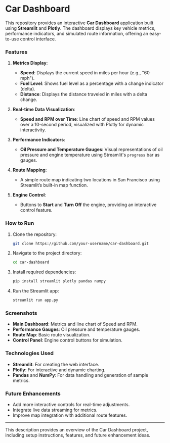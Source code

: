 

# Car Dashboard

This repository provides an interactive **Car Dashboard** application built using **Streamlit** and **Plotly**. The dashboard displays key vehicle metrics, performance indicators, and simulated route information, offering an easy-to-use control interface. 

### Features

1. **Metrics Display**:
   - **Speed**: Displays the current speed in miles per hour (e.g., "60 mph").
   - **Fuel Level**: Shows fuel level as a percentage with a change indicator (delta).
   - **Distance**: Displays the distance traveled in miles with a delta change.

2. **Real-time Data Visualization**:
   - **Speed and RPM over Time**: Line chart of speed and RPM values over a 10-second period, visualized with Plotly for dynamic interactivity.

3. **Performance Indicators**:
   - **Oil Pressure and Temperature Gauges**: Visual representations of oil pressure and engine temperature using Streamlit's `progress` bar as gauges.

4. **Route Mapping**:
   - A simple route map indicating two locations in San Francisco using Streamlit’s built-in map function.

5. **Engine Control**:
   - Buttons to **Start** and **Turn Off** the engine, providing an interactive control feature.

### How to Run

1. Clone the repository:
   ```bash
   git clone https://github.com/your-username/car-dashboard.git
   ```
2. Navigate to the project directory:
   ```bash
   cd car-dashboard
   ```
3. Install required dependencies:
   ```bash
   pip install streamlit plotly pandas numpy
   ```
4. Run the Streamlit app:
   ```bash
   streamlit run app.py
   ```

### Screenshots

- **Main Dashboard**: Metrics and line chart of Speed and RPM.
- **Performance Gauges**: Oil pressure and temperature gauges.
- **Route Map**: Basic route visualization.
- **Control Panel**: Engine control buttons for simulation.

### Technologies Used

- **Streamlit**: For creating the web interface.
- **Plotly**: For interactive and dynamic charting.
- **Pandas** and **NumPy**: For data handling and generation of sample metrics.

### Future Enhancements

- Add more interactive controls for real-time adjustments.
- Integrate live data streaming for metrics.
- Improve map integration with additional route features.

---

This description provides an overview of the Car Dashboard project, including setup instructions, features, and future enhancement ideas.
